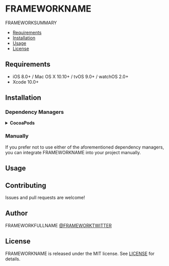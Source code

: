 # FRAMEWORKNAME

FRAMEWORKSUMMARY

- [Requirements](#requirements)
- [Installation](#installation)
- [Usage](#usage)
- [License](#license)

## Requirements

- iOS 8.0+ / Mac OS X 10.10+ / tvOS 9.0+ / watchOS 2.0+
- Xcode 10.0+

## Installation

### Dependency Managers
<details>
  <summary><strong>CocoaPods</strong></summary>

[CocoaPods](http://cocoapods.org) is a dependency manager for Cocoa projects. You can install it with the following command:

```bash
$ gem install cocoapods
```

To integrate FRAMEWORKNAME into your Xcode project using CocoaPods, specify it in your `Podfile`:

```ruby
source 'https://github.com/CocoaPods/Specs.git'
platform :ios, '8.0'
use_frameworks!

pod 'FRAMEWORKNAME', '~> FRAMEWORKVERSION'
```

Then, run the following command:

```bash
$ pod install
```

</details>

### Manually

If you prefer not to use either of the aforementioned dependency managers, you can integrate FRAMEWORKNAME into your project manually.


## Usage

## Contributing

Issues and pull requests are welcome!

## Author

FRAMEWORKFULLNAME [@FRAMEWORKTWITTER](https://twitter.com/FRAMEWORKTWITTER)

## License

FRAMEWORKNAME is released under the MIT license. See [LICENSE](https://github.com/FRAMEWORKGITHUBNAME/FRAMEWORKNAME/blob/master/LICENSE) for details.
